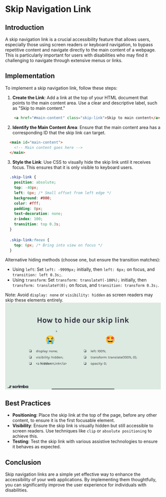 # Skip Navigation Link

## Introduction

A skip navigation link is a crucial accessibility feature that allows users, especially those using screen readers or keyboard navigation, to bypass repetitive content and navigate directly to the main content of a webpage. This is particularly important for users with disabilities who may find it challenging to navigate through extensive menus or links.

## Implementation

To implement a skip navigation link, follow these steps:
<!-- markdownlint-disable MD029 -->
1. **Create the Link**: Add a link at the top of your HTML document that points to the main content area. Use a clear and descriptive label, such as "Skip to main content."

```html
    <a href="#main-content" class="skip-link">Skip to main content</a>
```

2. **Identify the Main Content Area**: Ensure that the main content area has a corresponding ID that the skip link can target.

```html
  <main id="main-content">
    <!-- Main content goes here -->
  </main>
```

3. **Style the Link**: Use CSS to visually hide the skip link until it receives focus. This ensures that it is only visible to keyboard users.

```css
  .skip-link {
    position: absolute;
    top: -40px;
    left: 6px; /* Small offset from left edge */
    background: #000;
    color: #fff;
    padding: 8px;
    text-decoration: none;
    z-index: 100;
    transition: top 0.3s;
  }

  .skip-link:focus {
    top: 6px; /* Bring into view on focus */
  }
```
<!-- markdownlint-disable MD029 -->

Alternative hiding methods (choose one, but ensure the transition matches):

- Using `left`: Set `left: -9999px;` initially, then `left: 6px;` on focus, and `transition: left 0.3s;`.
- Using `transform`: Set `transform: translateY(-100%);` initially, then `transform: translateY(0);` on focus, and `transition: transform 0.3s;`.

Note: Avoid `display: none` or `visibility: hidden` as screen readers may skip these elements entirely.![How to hide our skip link](how-to-hide-our-skip-link.png)

## Best Practices

- **Positioning**: Place the skip link at the top of the page, before any other content, to ensure it is the first focusable element.
- **Visibility**: Ensure the skip link is visually hidden but still accessible to screen readers. Use techniques like `clip` or `absolute positioning` to achieve this.
- **Testing**: Test the skip link with various assistive technologies to ensure it behaves as expected.

## Conclusion

Skip navigation links are a simple yet effective way to enhance the accessibility of your web applications. By implementing them thoughtfully, you can significantly improve the user experience for individuals with disabilities.
